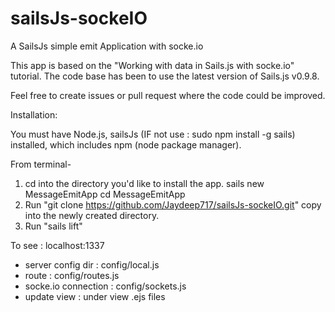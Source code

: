 sailsJs-sockeIO
===============
A SailsJs simple emit Application with socke.io

This app is based on the "Working with data in Sails.js with socke.io" tutorial. The code base has been to use the latest version of Sails.js v0.9.8.

Feel free to create issues or pull request where the code could be improved.

Installation:

You must have Node.js, sailsJs (IF not use : sudo npm install -g sails) installed, which includes npm (node package manager).

From terminal-

1. cd into the directory you'd like to install the app.
sails new MessageEmitApp
cd MessageEmitApp
2. Run "git clone https://github.com/Jaydeep717/sailsJs-sockeIO.git"
copy into the newly created directory.
3. Run "sails lift"

To see : localhost:1337

* server config dir : config/local.js
* route : config/routes.js
* socke.io connection : config/sockets.js 
* update view : under view .ejs files
